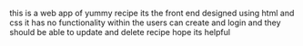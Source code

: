 this is a web app of yummy recipe 
its the front end designed using html and css 
it has no functionality within
the users can create and login and they should be able to update and delete recipe
hope its helpful 
